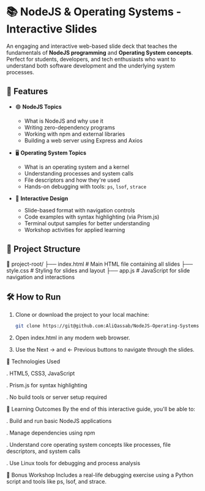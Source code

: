 # 📚 NodeJS & Operating Systems - Interactive Slides

An engaging and interactive web-based slide deck that teaches the fundamentals of **NodeJS programming** and **Operating System concepts**. Perfect for students, developers, and tech enthusiasts who want to understand both software development and the underlying system processes.

## 🚀 Features

- 🟢 **NodeJS Topics**

  - What is NodeJS and why use it
  - Writing zero-dependency programs
  - Working with npm and external libraries
  - Building a web server using Express and Axios

- 🖥️ **Operating System Topics**

  - What is an operating system and a kernel
  - Understanding processes and system calls
  - File descriptors and how they're used
  - Hands-on debugging with tools: `ps`, `lsof`, `strace`

- 🎯 **Interactive Design**
  - Slide-based format with navigation controls
  - Code examples with syntax highlighting (via Prism.js)
  - Terminal output samples for better understanding
  - Workshop activities for applied learning

## 📂 Project Structure

📁 project-root/
├── index.html # Main HTML file containing all slides
├── style.css # Styling for slides and layout
├── app.js # JavaScript for slide navigation and interactions

## 🛠️ How to Run

1. Clone or download the project to your local machine:

   ```bash
   git clone https://git@github.com:AliQassab/NodeJS-Operating-Systems.git

   ```

2. Open index.html in any modern web browser.

3. Use the Next → and ← Previous buttons to navigate through the slides.

🧰 Technologies Used

. HTML5, CSS3, JavaScript

. Prism.js for syntax highlighting

. No build tools or server setup required

📖 Learning Outcomes
By the end of this interactive guide, you'll be able to:

. Build and run basic NodeJS applications

. Manage dependencies using npm

. Understand core operating system concepts like processes, file descriptors, and system calls

. Use Linux tools for debugging and process analysis

🧪 Bonus Workshop
Includes a real-life debugging exercise using a Python script and tools like ps, lsof, and strace.
